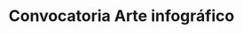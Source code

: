 ---
title: Convocatoria Arte infográfico
description: "Invitación a artistas para usar datos de Geoclick como materia prima en la creación de propuestas artísticas."
image: /images/memorias/convocatoria.jpg
external_url: https://www.google.com/url?q=https://www.datasketch.co/es/blog/data-culture/convocatoria-arte-infogr%25C3%25A1fico/&sa=D&source=docs&ust=1639511960951000&usg=AOvVaw3l53ZRp-oNnlkTiKKxSm3m
type: gestion-del-conocimiento/memorias
---